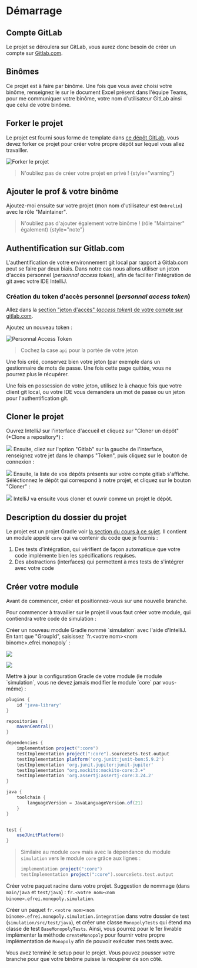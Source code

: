 # Démarrage

## Compte GitLab

Le projet se déroulera sur GitLab, vous aurez donc besoin de créer un compte sur [Gitlab.com](https://gitlab.com).

## Binômes

Ce projet est à faire par binôme. Une fois que vous avez choisi votre binôme, renseignez le sur le document Excel présent dans l'équipe Teams, pour me communiquer votre binôme, votre nom d'utilisateur GitLab ainsi que celui de votre binôme.

## Forker le projet

Le projet est fourni sous forme de template dans [ce dépôt GitLab](https://gitlab.com/Ombrelin/efrei-adv-java-project), vous devez forker ce projet pour créer votre propre dépôt sur lequel vous allez travailler.

![Forker le projet](fork-project.jpg)

> N'oubliez pas de créer votre projet en privé !
{style="warning"}

## Ajouter le prof & votre binôme

Ajoutez-moi ensuite sur votre projet (mon nom d'utilisateur est `Ombrelin`) avec le rôle "Maintainer".

> N'oubliez pas d'ajouter également votre binôme ! (rôle "Maintainer" également)
{style="note"}


## Authentification sur Gitlab.com

L'authentification de votre environnement git local par rapport à Gitlab.com peut se faire par deux biais. Dans notre cas nous allons utiliser un jeton d'accès personnel (*personnal access token*), afin de faciliter l'intégration de git avec votre IDE IntelliJ.

### Création du token d'accès personnel (*personnal access token*)

<procedure>
<step>

Allez dans la [section "jeton d'accès" (*access token*) de votre compte sur gitlab.com](https://gitlab.com/-/user_settings/personal_access_tokens).

</step>
<step>
Ajoutez un nouveau token : 

![Personnal Access Token](personnal_access_token.gif)

> Cochez la case `api` pour la portée de votre jeton

</step>
<step>
    Une fois créé, conservez bien votre jeton (par exemple dans un gestionnaire de mots de passe. Une fois cette page quittée, vous ne pourrez plus le récupérer.
</step>
</procedure>

Une fois en possession de votre jeton, utilisez le à chaque fois que votre client git local, ou votre IDE vous demandera un mot de passe ou un jeton pour l'authentification git.

## Cloner le projet

<procedure>
<step>
    Ouvrez IntelliJ sur l'interface d'accueil et cliquez sur "Cloner un dépôt" (*Clone a repository*) :

![](ij_clone_repo.jpg)
</step>
<step>
    Ensuite, cliez sur l'option "Gitlab" sur la gauche de l'interface, renseignez votre jet dans le champs "Token", puis cliquez sur le bouton de connexion :

![](ij_gitlab_login.jpg)
</step>
<step>
    Ensuite, la liste de vos dépôts présents sur votre compte gitlab s'affiche. Séléctionnez le dépôt qui correspond à notre projet, et cliquez sur le bouton "Cloner" :

![](ij_gitlab_clone.jpg)
</step>
<step>
IntelliJ va ensuite vous cloner et ouvrir comme un projet le dépôt.
</step>
</procedure>

## Description du dossier du projet

Le projet est un projet Gradle voir [la section du cours à ce sujet](Gradle.md). Il contient un module appelé `core` qui va contenir du code que je fournis :

1. Des tests d'intégration, qui vérifient de façon automatique que votre code implémente bien les spécifications requises.
2. Des abstractions (interfaces) qui permettent à mes tests de s'intégrer avec votre code

## Créer votre module

<procedure>

Avant de commencer, créer et positionnez-vous sur une nouvelle branche.

Pour commencer à travailler sur le projet il vous faut créer votre module, qui contiendra votre code de simulation :

<step>
Créer un nouveau module Gradle nommé `simulation` avec l'aide d'IntelliJ. En tant que "GroupId", saisissez `fr.&lt;votre nom&gt;&lt;nom binome&gt;.efrei.monopoly` :

![](ij-new-module.gif)

![](ij-new-module.png)

</step>
<step>
Mettre à jour la configuration Gradle de votre module (le module `simulation`, vous ne devez jamais modifier le module `core` par vous-même) :

```Groovy
plugins {
    id 'java-library'
}

repositories {
    mavenCentral()
}

dependencies {
    implementation project(":core")
    testImplementation project(":core").sourceSets.test.output
    testImplementation platform('org.junit:junit-bom:5.9.2')
    testImplementation 'org.junit.jupiter:junit-jupiter'
    testImplementation "org.mockito:mockito-core:3.+"
    testImplementation 'org.assertj:assertj-core:3.24.2'
}

java {
    toolchain {
        languageVersion = JavaLanguageVersion.of(21)
    }
}


test {
    useJUnitPlatform()
}
```

> Similaire au module `core` mais avec la dépendance du module `simulation` vers le module `core` grâce aux lignes :
> ```Groovy
> implementation project(":core")
> testImplementation project(":core").sourceSets.test.output
> ```

</step>
<step>

Créer votre paquet racine dans votre projet. Suggestion de nommage (dans `main/java` et `test/java`) : `fr.<votre nom><nom binome>.efrei.monopoly.simulation`.

</step>
<step>

Créer un paquet `fr.<votre nom><nom binome>.efrei.monopoly.simulation.integration` dans votre  dossier de test (`simulation/src/test/java`), et créer une classe `MonopolyTests` qui étend ma classe de test `BaseMonopolyTests`. Ainsi, vous pourrez pour le 1er livrable implémenter la méthode `createMonopoly` pour fournir votre propre implémentation de `Monopoly` afin de pouvoir exécuter mes tests avec.

</step>
<p>
Vous avez terminé le setup pour le projet. Vous pouvez pousser votre branche pour que votre binôme puisse la récupérer de son côté.
</p>
</procedure>
